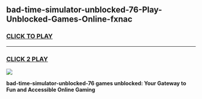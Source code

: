 
## bad-time-simulator-unblocked-76-Play-Unblocked-Games-Online-fxnac
<h3>
<a href="https://premium76.site?title=bad-time-simulator-unblocked-76&ref=25A">CLICK TO PLAY</a></h3>
<hr>

<h3>
<a href="https://premium76.site?title=bad-time-simulator-unblocked-76&ref=25A">CLICK 2 PLAY</a>
  
</h3>

<a href="https://premium76.site?title=bad-time-simulator-unblocked-76&ref=25A"><img src="https://clearcache.store/games.png"></a>


**bad-time-simulator-unblocked-76 games unblocked: Your Gateway to Fun and Accessible Online Gaming**
